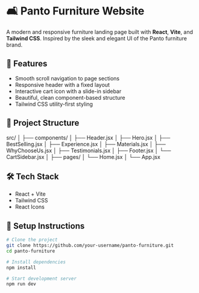 # 🛋️ Panto Furniture Website

A modern and responsive furniture landing page built with **React**, **Vite**, and **Tailwind CSS**. Inspired by the sleek and elegant UI of the Panto furniture brand.

## 🚀 Features

- Smooth scroll navigation to page sections
- Responsive header with a fixed layout
- Interactive cart icon with a slide-in sidebar
- Beautiful, clean component-based structure
- Tailwind CSS utility-first styling

## 📁 Project Structure
src/
│
├── components/
│ ├── Header.jsx
│ ├── Hero.jsx
│ ├── BestSelling.jsx
│ ├── Experience.jsx
│ ├── Materials.jsx
│ ├── WhyChooseUs.jsx
│ ├── Testimonials.jsx
│ ├── Footer.jsx
│ └── CartSidebar.jsx
│
├── pages/
│ └── Home.jsx
│
└── App.jsx


## 🛠️ Tech Stack

- React + Vite
- Tailwind CSS
- React Icons

## 🧪 Setup Instructions

```bash
# Clone the project
git clone https://github.com/your-username/panto-furniture.git
cd panto-furniture

# Install dependencies
npm install

# Start development server
npm run dev


